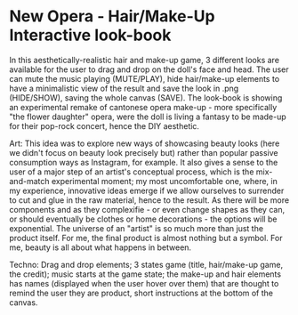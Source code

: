 # New Opera - Hair/Make-Up Interactive look-book


In this aesthetically-realistic hair and make-up game, 3 different looks are available for the user to drag and drop on the doll's face and head. The user can mute the music playing (MUTE/PLAY), hide hair/make-up elements to have a minimalistic view of the result and save the look in .png (HIDE/SHOW),  saving the whole canvas (SAVE). The look-book is showing an experimental remake of cantonese opera make-up - more specifically "the flower daughter" opera, were the doll is living a fantasy to be made-up for their pop-rock concert, hence the DIY aesthetic.

Art: This idea was to explore new ways of showcasing beauty looks (here we didn't focus on beauty look precisely but) rather than popular passive consumption ways as Instagram, for example. It also gives a sense to the user of a major step of an artist's conceptual process, which is the mix-and-match experimental moment; my most uncomfortable one, where, in my experience, innovative ideas emerge if we allow ourselves to surrender to cut and glue in the raw material, hence to the result. As there will be more components and as they complexifie - or even change shapes as they can, or should eventually be clothes or home decorations - the options will be exponential. The universe of an "artist" is so much more than just the product itself. For me, the final product is almost nothing but a symbol. For me, beauty is all about what happens in between.

Techno: Drag and drop elements; 3 states game (title, hair/make-up game, the credit); music starts at the game state; the make-up and hair elements has names (displayed when the user hover over them) that are thought to remind the user they are product, short instructions at the bottom of the canvas. 
